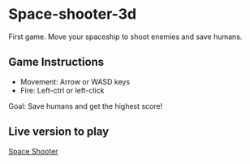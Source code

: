 # Space-shooter-3d
 First game. Move your spaceship to shoot enemies and save humans.
 
 ## Game Instructions
 - Movement: Arrow or WASD keys
 - Fire: Left-ctrl or left-click
 
 Goal: Save humans and get the highest score!

## Live version to play
[Space Shooter](https://play.unity.com/mg/other/space-shooter-73)
